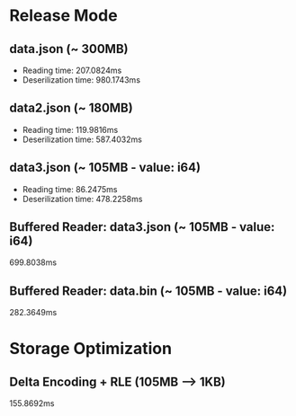 # Release Mode

## data.json (~ 300MB)

- Reading time: 207.0824ms
- Deserilization time: 980.1743ms

## data2.json (~ 180MB)

- Reading time: 119.9816ms
- Deserilization time: 587.4032ms

## data3.json (~ 105MB - value: i64)

- Reading time: 86.2475ms
- Deserilization time: 478.2258ms

## Buffered Reader: data3.json (~ 105MB - value: i64)

699.8038ms

## Buffered Reader: data.bin (~ 105MB - value: i64)

282.3649ms

# Storage Optimization

## Delta Encoding + RLE (105MB --> 1KB)

155.8692ms
